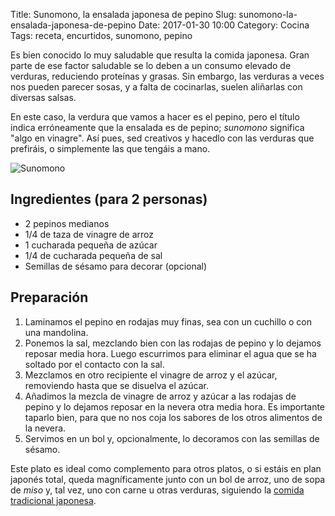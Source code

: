 Title: Sunomono, la ensalada japonesa de pepino
Slug: sunomono-la-ensalada-japonesa-de-pepino
Date: 2017-01-30 10:00
Category: Cocina
Tags: receta, encurtidos, sunomono, pepino



Es bien conocido lo muy saludable que resulta la comida japonesa. Gran parte de ese factor saludable se lo deben a un consumo elevado de verduras, reduciendo proteínas y grasas. Sin embargo, las verduras a veces nos pueden parecer sosas, y a falta de cocinarlas, suelen aliñarlas con diversas salsas.

En este caso, la verdura que vamos a hacer es el pepino, pero el título indica erróneamente que la ensalada es de pepino; *sunomono* significa "algo en vinagre". Así pues, sed creativos y hacedlo con las verduras que prefiráis, o simplemente las que tengáis a mano.

![Sunomono]({filename}/images/sunomono.jpg)

## Ingredientes (para 2 personas)

* 2 pepinos medianos
* 1/4 de taza de vinagre de arroz
* 1 cucharada pequeña de azúcar
* 1/4 de cucharada pequeña de sal
* Semillas de sésamo para decorar (opcional)

## Preparación

1. Laminamos el pepino en rodajas muy finas, sea con un cuchillo o con una mandolina.
2. Ponemos la sal, mezclando bien con las rodajas de pepino y lo dejamos reposar media hora. Luego escurrimos para eliminar el agua que se ha soltado por el contacto con la sal.
3. Mezclamos en otro recipiente el vinagre de arroz y el azúcar, removiendo hasta que se disuelva el azúcar.
4. Añadimos la mezcla de vinagre de arroz y azúcar a las rodajas de pepino y lo dejamos reposar en la nevera otra media hora. Es importante taparlo bien, para que no nos coja los sabores de los otros alimentos de la nevera.
5. Servimos en un bol y, opcionalmente, lo decoramos con las semillas de sésamo.

Este plato es ideal como complemento para otros platos, o si estáis en plan japonés total, queda magníficamente junto con un bol de arroz, uno de sopa de *miso* y, tal vez, uno con carne u otras verduras, siguiendo la [comida tradicional japonesa]({filename}/articles/introduccion-a-la-gastronomia-japonesa.md).
